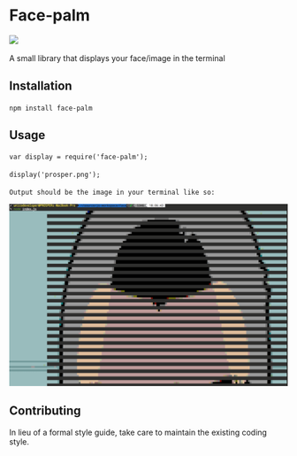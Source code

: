 Face-palm
=========

![](https://img.shields.io/badge/unicodeveloper-approved-brightgreen.svg)

A small library that displays your face/image in the terminal

## Installation

  `npm install face-palm`

## Usage

    var display = require('face-palm');

    display('prosper.png');

    Output should be the image in your terminal like so:


   [![Prosper](https://github.com/unicodeveloper/face-palm/raw/master/prosper-console-image.png)](https://github.com/unicodeveloper/face-palm)



## Contributing

In lieu of a formal style guide, take care to maintain the existing coding style.